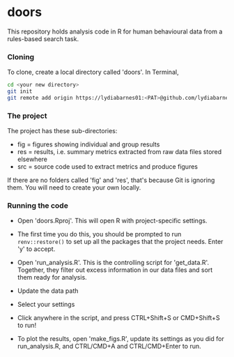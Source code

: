 # doors

This repository holds analysis code in R for human behavioural data from a rules-based search task. 

### Cloning

To clone, create a local directory called 'doors'. In Terminal, 

```bash
cd <your new directory>
git init
git remote add origin https://lydiabarnes01:<PAT>@github.com/lydiabarnes01/doors.git
```

### The project

The project has these sub-directories:

- fig = figures showing individual and group results
- res = results, i.e. summary metrics extracted from raw data files stored elsewhere
- src = source code used to extract metrics and produce figures

If there are no folders called 'fig' and 'res', that's because Git is ignoring them. You will need to create your own locally.

### Running the code

- Open 'doors.Rproj'. This will open R with project-specific settings. 
- The first time you do this, you should be prompted to run `renv::restore()` to set up all the packages that the project needs. Enter 'y' to accept.

- Open 'run_analysis.R'. This is the controlling script for 'get_data.R'. Together, they filter out excess information in our data files and sort them ready for analysis. 
- Update the data path

<!--I've written an absolute path for the data, which makes it easy for me to run the script on data that are stored outside the project directory. The path is specific to my computer, so you'll need to update it before you run the script. You can use your own absolute path (e.g. '\\C:\me\data\doors', '/Users/me/data/doors'), OR, if the data are inside the project, use file.path(project_path,'data').-->

- Select your settings

<!--You can choose which experiment version (task switching or transfer) and which session (learning, training, or test) you want to view, as well as whether you care about clicks or mouse position ('hover'). The 'version' variable changes the output file names to separate results from piloting and subsequent experiments. You could also use e.g. 'piloting', 'study01', 'study02' etc. to distinguish sequential experiments, or name each experiment by the date on which it starts. The important thing is having a new identifier every time the task code changes (e.g. if you do a second round of experiments and we change the stimulus durations), so that we are always analysing data that belong together.-->

- Click anywhere in the script, and press CTRL+Shift+S or CMD+Shift+S to run!

- To plot the results, open 'make_figs.R', update its settings as you did for run_analysis.R, and CTRL/CMD+A and CTRL/CMD+Enter to run.
